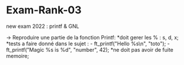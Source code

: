 # Exam-Rank-03
new exam 2022 : printf & GNL

-> Reproduire une partie de la fonction Printf:
	*doit gerer les % : s, d, x;
	*tests a faire donné dans le sujet :
		- ft_printf("Hello %s\n", "toto");
		- ft_printf("Magic %s is %d", "number", 42);
	*ne doit pas avoir de fuite memoire;
